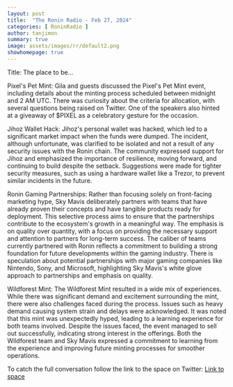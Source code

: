 ```yaml
---
layout: post
title:  "The Ronin Radio - Feb 27, 2024"
categories: [ RoninRadio ]
author: tanjimon
summary: true
image: assets/images/rr/default2.png
showhomepage: true
---
```


Title: The place to be…

Pixel's Pet Mint:
Gila and guests discussed the Pixel's Pet Mint event, including details about the minting process scheduled between midnight and 2 AM UTC. There was curiosity about the criteria for allocation, with several questions being raised on Twitter. One of the speakers also hinted at a giveaway of $PIXEL as a celebratory gesture for the occasion.

Jihoz Wallet Hack:
Jihoz's personal wallet was hacked, which led to a significant market impact when the funds were dumped. The incident, although unfortunate, was clarified to be isolated and not a result of any security issues with the Ronin chain. The community expressed support for Jihoz and emphasized the importance of resilience, moving forward, and continuing to build despite the setback. Suggestions were made for tighter security measures, such as using a hardware wallet like a Trezor, to prevent similar incidents in the future.

Ronin Gaming Partnerships:
Rather than focusing solely on front-facing marketing hype, Sky Mavis deliberately partners with teams that have already proven their concepts and have tangible products ready for deployment. This selective process aims to ensure that the partnerships contribute to the ecosystem's growth in a meaningful way. The emphasis is on quality over quantity, with a focus on providing the necessary support and attention to partners for long-term success. The caliber of teams currently partnered with Ronin reflects a commitment to building a strong foundation for future developments within the gaming industry.  There is speculation about potential partnerships with major gaming companies like Nintendo, Sony, and Microsoft, highlighting Sky Mavis's white glove approach to partnerships and emphasis on quality.

Wildforest Mint:
The Wildforest Mint resulted in a wide mix of experiences. While there was significant demand and excitement surrounding the mint, there were also challenges faced during the process. Issues such as heavy demand causing system strain and delays were acknowledged. It was noted that this mint was unexpectedly hyped, leading to a learning experience for both teams involved. Despite the issues faced, the event managed to sell out successfully, indicating strong interest in the offerings. Both the Wildforest team and Sky Mavis expressed a commitment to learning from the experience and improving future minting processes for smoother operations.

To catch the full conversation follow the link to the space on Twitter:  <a href="https://twitter.com/i/spaces/1mnGepYbEdAKX?s=20">Link to space</a>




